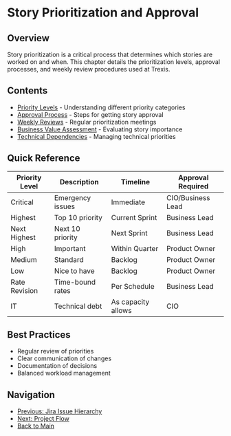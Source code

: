 # Story Prioritization and Approval

## Overview

Story prioritization is a critical process that determines which stories are worked on and when. This chapter details the prioritization levels, approval processes, and weekly review procedures used at Trexis.

## Contents

- [Priority Levels](priority-levels.md) - Understanding different priority categories
- [Approval Process](approval-process.md) - Steps for getting story approval
- [Weekly Reviews](weekly-reviews.md) - Regular prioritization meetings
- [Business Value Assessment](business-value.md) - Evaluating story importance
- [Technical Dependencies](technical-dependencies.md) - Managing technical priorities

## Quick Reference

| Priority Level | Description | Timeline | Approval Required |
|---------------|-------------|----------|-------------------|
| Critical | Emergency issues | Immediate | CIO/Business Lead |
| Highest | Top 10 priority | Current Sprint | Business Lead |
| Next Highest | Next 10 priority | Next Sprint | Business Lead |
| High | Important | Within Quarter | Product Owner |
| Medium | Standard | Backlog | Product Owner |
| Low | Nice to have | Backlog | Product Owner |
| Rate Revision | Time-bound rates | Per Schedule | Business Lead |
| IT | Technical debt | As capacity allows | CIO |

## Best Practices

- Regular review of priorities
- Clear communication of changes
- Documentation of decisions
- Balanced workload management

## Navigation

- [Previous: Jira Issue Hierarchy](../04-jira-hierarchy/README.md)
- [Next: Project Flow](../06-project-flow/README.md)
- [Back to Main](../../README.md)
